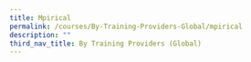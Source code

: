 ```yaml
---
title: Mpirical
permalink: /courses/By-Training-Providers-Global/mpirical
description: ""
third_nav_title: By Training Providers (Global)
---
```

